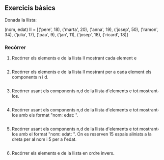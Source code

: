 ## Exercicis bàsics

Donada la llista:

(nom, edat)
II = [('pere', 18), ('marta', 20), ('anna', 19), ('josep', 50), ('ramon', 34), ('julia', 17), ('pau', 9), ('jan', 11), ('josep', 18), ('ricard', 18)]



### Recórrer

1. Recórrer els elements e de la llista II mostrant cada element e
   
   ```python
   
   ```

2. Recórrer els elements e de la llista II mostrant per a cada element els components n i d.
   
   ```python
   
   ```

3. Recórrer usant els components n,d de la llista d'elements e tot mostrant-los.
   
   ```python
   
   ```

4. Recórrer usant els components n,d de la llista d'elements e tot mostrant-los amb els format "nom: <nom> edat: <edat>".
   
   ```python
   
   ```

5. Recórrer usant els components n,d de la llista d'elements e tot mostrant-los amb el format "nom: <nom> edat: <edat>". On es reserven 15 espais aliniats a la dreta per al nom i 5 per a l'edat.
   
   ```python
   
   ```

6. Recórrer els elements e de la llista en ordre invers.
   
   ```python

